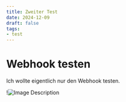 ```yaml
---
title: Zweiter Test
date: 2024-12-09
draft: false
tags:
- test
---
```

# Webhook testen

Ich wollte eigentlich nur den Webhook testen.

!![Image Description](/images/posts/attachments/wim-04.png)